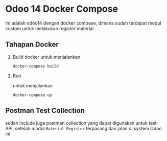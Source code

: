# Odoo 14 Docker Compose 

Ini adalah odoo14 dengan docker compose, dimana sudah terdapat modul custom untuk melakukan register material

## Tahapan Docker
1. Build docker
    untuk menjalankan 
    ```
    docker-compose build
    ```

2. Run

    untuk menjalankan 
    ```
    docker-compose up
    ```

## Postman Test Collection
sudah include juga postman collection yang dapat digunakan untuk test API, setelah modul `Material Register` terpasang dan jalan di system Odoo ini
